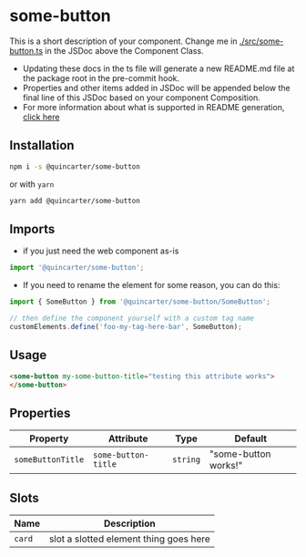 # some-button

This is a short description of your component. Change me in [./src/some-button.ts](./src/some-button.ts#L9-39) in the JSDoc above the Component Class.

* Updating these docs in the ts file will generate a new README.md file at the package root in the pre-commit hook.
* Properties and other items added in JSDoc will be appended below the final line of this JSDoc based on your component Composition.
* For more information about what is supported in README generation, [click here](https://github.com/runem/web-component-analyzer)

## Installation
```bash
npm i -s @quincarter/some-button
```
or with `yarn`
```bash
yarn add @quincarter/some-button
```

## Imports
* if you just need the web component as-is
```javascript
import '@quincarter/some-button';
```
* If you need to rename the element for some reason, you can do this:
```javascript
import { SomeButton } from '@quincarter/some-button/SomeButton';

// then define the component yourself with a custom tag name
customElements.define('foo-my-tag-here-bar', SomeButton);
```

## Usage
```html
<some-button my-some-button-title="testing this attribute works">
</some-button>
```

## Properties

| Property          | Attribute           | Type     | Default              |
|-------------------|---------------------|----------|----------------------|
| `someButtonTitle` | `some-button-title` | `string` | "some-button works!" |

## Slots

| Name   | Description                            |
|--------|----------------------------------------|
| `card` | slot a slotted element thing goes here |
